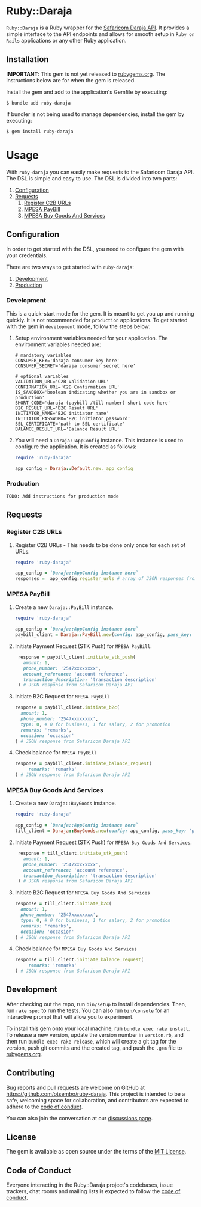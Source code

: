 # Ruby::Daraja

`Ruby::Daraja` is a Ruby wrapper for the [Safaricom Daraja API](https://developer.safaricom.co.ke). It provides a simple interface to the API endpoints and allows for smooth setup in `Ruby on Rails` applications or any other Ruby application.

## Installation

**IMPORTANT**: This gem is not yet released to [rubygems.org](https://rubygems.org). The instructions below are for when the gem is released.

Install the gem and add to the application's Gemfile by executing:

    $ bundle add ruby-daraja

If bundler is not being used to manage dependencies, install the gem by executing:

    $ gem install ruby-daraja

# Usage
With `ruby-daraja` you can easily make requests to the Safaricom Daraja API. The DSL is simple and easy to use. The DSL is divided into two parts:

1. [Configuration](#configuration)
2. [Requests](#requests)
   1. [Register C2B URLs](#register-c2b-urls)
   2. [MPESA PayBill](#mpesa-paybill)
   3. [MPESA Buy Goods And Services](#mpesa-buy-goods-and-services)
## Configuration
In order to get started with the DSL, you need to configure the gem with your credentials. 

There are two ways to get started with `ruby-daraja`:
1. [Development](#development)
2. [Production](#production)


### Development
This is a quick-start mode for the gem. It is meant to get you up and running quickly. It is not recommended for `production` applications. To get started with the gem in `development` mode, follow the steps below:

1. Setup environment variables needed for your application. The environment variables needed are:
    ```shell
   # mandatory variables
   CONSUMER_KEY='daraja consumer key here'
   CONSUMER_SECRET='daraja consumer secret here'
   
   # optional variables
   VALIDATION_URL='C2B Validation URL'
   CONFIRMATION_URL='C2B Confirmation URL'
   IS_SANDBOX='boolean indicating whether you are in sandbox or production'
   SHORT_CODE='daraja (paybill /till number) short code here'
   B2C_RESULT_URL='B2C Result URL'
   INITIATOR_NAME='B2C initiator name'
   INITIATOR_PASSWORD='B2C initiator password'
   SSL_CERTIFICATE='path to SSL certificate'
   BALANCE_RESULT_URL='Balance Result URL' 
   ```
2. You will need a ```Daraja::AppConfig``` instance. This instance is used to configure the application. It is created as follows:
    ```ruby
    require 'ruby-daraja'
   
    app_config = Daraja::Default.new._app_config
    ```

### Production
`TODO: Add instructions for production mode`

## Requests

### Register C2B URLs

1. Register C2B URLs - This needs to be done only once for each set of URLs.
   ```ruby
   require 'ruby-daraja'
   
   app_config = `Daraja::AppConfig instance here`
   responses =  app_config.register_urls # array of JSON responses from Safaricom Daraja API
   ```

### MPESA PayBill

1. Create a new `Daraja::PayBill` instance.
   ```ruby
   require 'ruby-daraja'
   
   app_config = `Daraja::AppConfig instance here`
   paybill_client = Daraja::PayBill.new(config: app_config, pass_key: 'pass key here')
   ```
2. Initiate Payment Request (STK Push) for `MPESA PayBill`.
   ```ruby
    response = paybill_client.initiate_stk_push(
      amount: 1,
      phone_number: '2547xxxxxxxx',
      account_reference: 'account reference',
      transaction_description: 'transaction description'
    ) # JSON response from Safaricom Daraja API
   ```
   
3. Initiate B2C Request for `MPESA PayBill`
   ```ruby
   response = paybill_client.initiate_b2c(
     amount: 1,
     phone_number: '2547xxxxxxxx',
     type: 0, # 0 for business, 1 for salary, 2 for promotion
     remarks: 'remarks',
     occasion: 'occasion'
   ) # JSON response from Safaricom Daraja API
   ```

4. Check balance for `MPESA PayBill`
   ```ruby
   response = paybill_client.initiate_balance_request(
        remarks: 'remarks'
   ) # JSON response from Safaricom Daraja API
   ```

### MPESA Buy Goods And Services

1. Create a new `Daraja::BuyGoods` instance.
   ```ruby
   require 'ruby-daraja'
   
   app_config = `Daraja::AppConfig instance here`
   till_client = Daraja::BuyGoods.new(config: app_config, pass_key: 'pass key here')
   ```

2. Initiate Payment Request (STK Push) for `MPESA Buy Goods And Services`.
   ```ruby
    response = till_client.initiate_stk_push(
      amount: 1,
      phone_number: '2547xxxxxxxx',
      account_reference: 'account reference',
      transaction_description: 'transaction description'
    ) # JSON response from Safaricom Daraja API
   ```

3. Initiate B2C Request for `MPESA Buy Goods And Services`
   ```ruby
   response = till_client.initiate_b2c(
     amount: 1,
     phone_number: '2547xxxxxxxx',
     type: 0, # 0 for business, 1 for salary, 2 for promotion
     remarks: 'remarks',
     occasion: 'occasion'
   ) # JSON response from Safaricom Daraja API
   ```
   
4. Check balance for `MPESA Buy Goods And Services`
   ```ruby
   response = till_client.initiate_balance_request(
        remarks: 'remarks'
   ) # JSON response from Safaricom Daraja API
   ```

## Development

After checking out the repo, run `bin/setup` to install dependencies. Then, run `rake spec` to run the tests. You can also run `bin/console` for an interactive prompt that will allow you to experiment.

To install this gem onto your local machine, run `bundle exec rake install`. To release a new version, update the version number in `version.rb`, and then run `bundle exec rake release`, which will create a git tag for the version, push git commits and the created tag, and push the `.gem` file to [rubygems.org](https://rubygems.org).

## Contributing

Bug reports and pull requests are welcome on GitHub at https://github.com/otsembo/ruby-daraja. This project is intended to be a safe, welcoming space for collaboration, and contributors are expected to adhere to the [code of conduct](https://github.com/[USERNAME]/ruby-daraja/blob/master/CODE_OF_CONDUCT.md).

You can also join the conversation at our [discussions page](https://github.com/otsembo/ruby-daraja/discussions).

## License

The gem is available as open source under the terms of the [MIT License](https://opensource.org/licenses/MIT).

## Code of Conduct

Everyone interacting in the Ruby::Daraja project's codebases, issue trackers, chat rooms and mailing lists is expected to follow the [code of conduct](https://github.com/[USERNAME]/ruby-daraja/blob/master/CODE_OF_CONDUCT.md).

